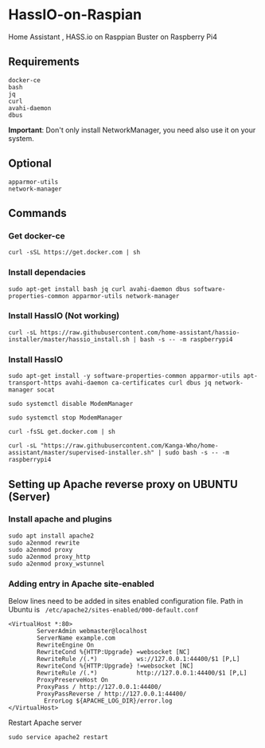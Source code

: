 # HassIO-on-Raspian
Home Assistant , HASS.io on Rasppian Buster on Raspberry Pi4


## Requirements

```
docker-ce
bash
jq
curl
avahi-daemon
dbus
```

**Important**: Don't only install NetworkManager, you need also use it on your system.

## Optional

```
apparmor-utils
network-manager
```


## Commands

### Get docker-ce
```
curl -sSL https://get.docker.com | sh
```
### Install dependacies
```
sudo apt-get install bash jq curl avahi-daemon dbus software-properties-common apparmor-utils network-manager
```
### Install HassIO (Not working)
```
curl -sL https://raw.githubusercontent.com/home-assistant/hassio-installer/master/hassio_install.sh | bash -s -- -m raspberrypi4
```
### Install HassIO 
```
sudo apt-get install -y software-properties-common apparmor-utils apt-transport-https avahi-daemon ca-certificates curl dbus jq network-manager socat

sudo systemctl disable ModemManager

sudo systemctl stop ModemManager

curl -fsSL get.docker.com | sh

curl -sL "https://raw.githubusercontent.com/Kanga-Who/home-assistant/master/supervised-installer.sh" | sudo bash -s -- -m raspberrypi4
```

## Setting up Apache reverse proxy on UBUNTU (Server)

### Install apache and plugins

```
sudo apt install apache2
sudo a2enmod rewrite
sudo a2enmod proxy
sudo a2enmod proxy_http
sudo a2enmod proxy_wstunnel
```

### Adding entry in Apache site-enabled

Below lines need to be added in sites enabled configuration file. Path in Ubuntu is ``` /etc/apache2/sites-enabled/000-default.conf```

```
<VirtualHost *:80>
        ServerAdmin webmaster@localhost
        ServerName example.com
        RewriteEngine On
        RewriteCond %{HTTP:Upgrade} =websocket [NC]
        RewriteRule /(.*)           ws://127.0.0.1:44400/$1 [P,L]
        RewriteCond %{HTTP:Upgrade} !=websocket [NC]
        RewriteRule /(.*)           http://127.0.0.1:44400/$1 [P,L]
        ProxyPreserveHost On
        ProxyPass / http://127.0.0.1:44400/
        ProxyPassReverse / http://127.0.0.1:44400/
	      ErrorLog ${APACHE_LOG_DIR}/error.log
</VirtualHost>
```

Restart Apache server
```
sudo service apache2 restart
```
